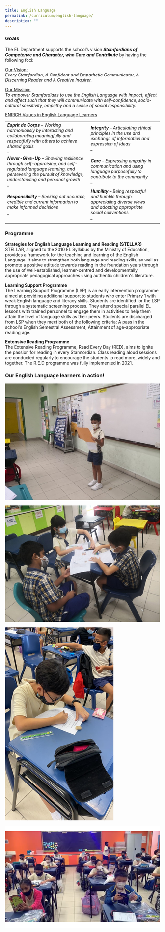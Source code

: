 ```yaml
---
title: English Language
permalink: /curriculum/english-language/
description: ""
---
```


### Goals

The EL Department supports the school’s vision **_Stamfordians of Competence and Character, who Care and Contribute_** by having the following foci:

<u>Our Vision:</u><br>
_Every Stamfordian, A Confident and Empathetic Communicator, A Discerning Reader and_ _A Creative Inquirer._

<u>Our Mission:</u><br>
_To empower Stamfordians to use the English Language with impact, effect and affect such that they will communicate with self-confidence, socio-cultural sensitivity, empathy and a sense of social responsibility._

<u>ENRICH Values in English Language Learners</u>

|  |  |  |
|---|---|---|
| <i><strong>Esprit de Corps</strong> – Working harmoniously by interacting and collaborating meaningfully and respectfully with others to achieve shared goals<br> _</i> | <i><strong>Integrity</strong> – Articulating ethical principles in the use and exchange of information and expression of ideas<br>_</i> |  |
| <i><strong>Never-Give-Up</strong> – Showing resilience through self-appraising, and self-regulated language learning, and persevering the pursuit of knowledge, understanding and personal growth<br> _</i> | <i><strong>Care</strong> – Expressing empathy in communication and using language purposefully to contribute to the community<br> _ </i>|  |
| <i><strong>Responsibility</strong> – Seeking out accurate, credible and current information to make informed decisions<br> _</i> | <i><strong>Humility</strong> – Being respectful and humble through appreciating diverse views and adopting appropriate social conventions<br> _</i> |  |
| | |

### Programme  

**Strategies for English Language Learning and Reading (STELLAR)** <bR>
STELLAR, aligned to the 2010 EL Syllabus by the Ministry of Education, provides a framework for the teaching and learning of the English Language. It aims to strengthen both language and reading skills, as well as promote a positive attitude towards reading in the foundation years through the use of well-established, learner-centred and developmentally appropriate pedagogical approaches using authentic children's literature.

**Learning Support Programme** <br>
The Learning Support Programme (LSP) is an early intervention programme aimed at providing additional support to students who enter Primary 1 with weak English language and literacy skills. Students are identified for the LSP through a systematic screening process. They attend special parallel EL lessons with trained personnel to engage them in activities to help them attain the level of language skills as their peers. Students are discharged from LSP when they meet both of the following criteria: A pass in the school's English Semestral Assessment, Attainment of age-appropriate reading age.  

**Extensive Reading Programme** <br>
The Extensive Reading Programme, Read Every Day (RED), aims to ignite the passion for reading in every Stamfordian. Class reading aloud sessions are conducted regularly to encourage the students to read more, widely and together. The R.E.D programme was fully implemented in 2021.

### Our English Language learners in action!

![](/images/1%20eng.jpg)

![](/images/2%20eng.jpg)

<img src="/images/3%20eng.jpg" 
    style="width:70%">

![](/images/4%20eng.png)